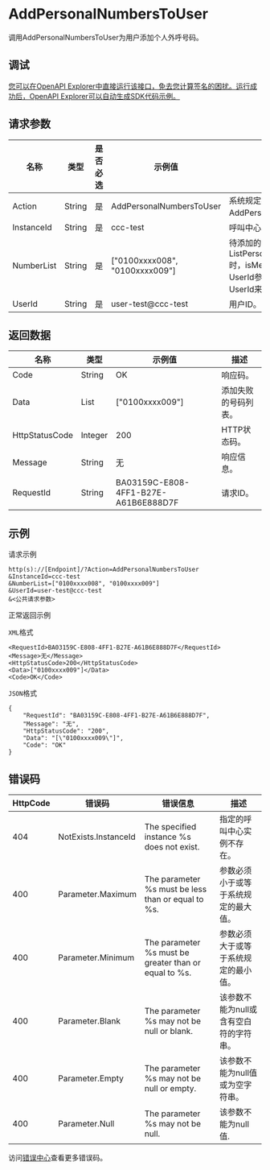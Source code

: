 # AddPersonalNumbersToUser

调用AddPersonalNumbersToUser为用户添加个人外呼号码。

## 调试

[您可以在OpenAPI Explorer中直接运行该接口，免去您计算签名的困扰。运行成功后，OpenAPI Explorer可以自动生成SDK代码示例。](https://api.aliyun.com/#product=CCC&api=AddPersonalNumbersToUser&type=RPC&version=2020-07-01)

## 请求参数

|名称|类型|是否必选|示例值|描述|
|--|--|----|---|--|
|Action|String|是|AddPersonalNumbersToUser|系统规定参数。取值：AddPersonalNumbersToUser。 |
|InstanceId|String|是|ccc-test|呼叫中心实例ID。 |
|NumberList|String|是|\["0100xxxx008", "0100xxxx009"\]|待添加的号码列表，通过调用 ListPersonalNumbersOfUser 时，isMember参数传入false，UserId参数传入待添加用户的UserId来获取可以绑定的号码。 |
|UserId|String|是|user-test@ccc-test|用户ID。 |

## 返回数据

|名称|类型|示例值|描述|
|--|--|---|--|
|Code|String|OK|响应码。 |
|Data|List|\["0100xxxx009"\]|添加失败的号码列表。 |
|HttpStatusCode|Integer|200|HTTP状态码。 |
|Message|String|无|响应信息。 |
|RequestId|String|BA03159C-E808-4FF1-B27E-A61B6E888D7F|请求ID。 |

## 示例

请求示例

```
http(s)://[Endpoint]/?Action=AddPersonalNumbersToUser
&InstanceId=ccc-test
&NumberList=["0100xxxx008", "0100xxxx009"]
&UserId=user-test@ccc-test
&<公共请求参数>
```

正常返回示例

`XML`格式

```
<RequestId>BA03159C-E808-4FF1-B27E-A61B6E888D7F</RequestId>
<Message>无</Message>
<HttpStatusCode>200</HttpStatusCode>
<Data>["0100xxxx009"]</Data>
<Code>OK</Code>
```

`JSON`格式

```
{
	"RequestId": "BA03159C-E808-4FF1-B27E-A61B6E888D7F",
	"Message": "无",
	"HttpStatusCode": "200",
	"Data": "[\"0100xxxx009\"]",
	"Code": "OK"
}
```

## 错误码

|HttpCode|错误码|错误信息|描述|
|--------|---|----|--|
|404|NotExists.InstanceId|The specified instance %s does not exist.|指定的呼叫中心实例不存在。|
|400|Parameter.Maximum|The parameter %s must be less than or equal to %s.|参数必须小于或等于系统规定的最大值。|
|400|Parameter.Minimum|The parameter %s must be greater than or equal to %s.|参数必须大于或等于系统规定的最小值。|
|400|Parameter.Blank|The parameter %s may not be null or blank.|该参数不能为null或含有空白符的字符串。|
|400|Parameter.Empty|The parameter %s may not be null or empty.|该参数不能为null值或为空字符串。|
|400|Parameter.Null|The parameter %s may not be null.|该参数不能为null值.|

访问[错误中心](https://error-center.aliyun.com/status/product/CCC)查看更多错误码。

